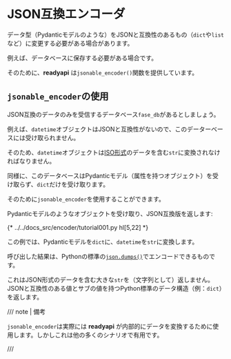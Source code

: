 # JSON互換エンコーダ

データ型（Pydanticモデルのような）をJSONと互換性のあるもの（`dict`や`list`など）に変更する必要がある場合があります。

例えば、データベースに保存する必要がある場合です。

そのために、**readyapi** は`jsonable_encoder()`関数を提供しています。

## `jsonable_encoder`の使用

JSON互換のデータのみを受信するデータベース`fase_db`があるとしましょう。

例えば、`datetime`オブジェクトはJSONと互換性がないので、このデーターベースには受け取られません。

そのため、`datetime`オブジェクトは<a href="https://en.wikipedia.org/wiki/ISO_8601" class="external-link" target="_blank">ISO形式</a>のデータを含む`str`に変換されなければなりません。

同様に、このデータベースはPydanticモデル（属性を持つオブジェクト）を受け取らず、`dict`だけを受け取ります。

そのために`jsonable_encoder`を使用することができます。

Pydanticモデルのようなオブジェクトを受け取り、JSON互換版を返します:

{* ../../docs_src/encoder/tutorial001.py hl[5,22] *}

この例では、Pydanticモデルを`dict`に、`datetime`を`str`に変換します。

呼び出した結果は、Pythonの標準の<a href="https://docs.python.org/3/library/json.html#json.dumps" class="external-link" target="_blank">`json.dumps()`</a>でエンコードできるものです。

これはJSON形式のデータを含む大きな`str`を（文字列として）返しません。JSONと互換性のある値とサブの値を持つPython標準のデータ構造（例：`dict`）を返します。

/// note | 備考

`jsonable_encoder`は実際には **readyapi** が内部的にデータを変換するために使用します。しかしこれは他の多くのシナリオで有用です。

///
